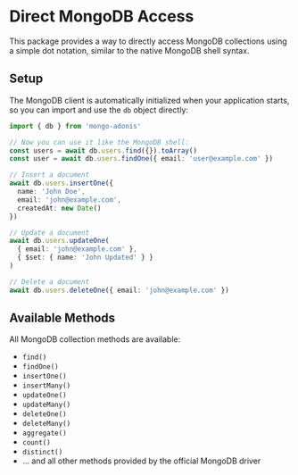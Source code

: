 # Direct MongoDB Access

This package provides a way to directly access MongoDB collections using a simple dot notation, similar to the native MongoDB shell syntax.

## Setup

The MongoDB client is automatically initialized when your application starts, so you can import and use the `db` object directly:

```ts
import { db } from 'mongo-adonis'

// Now you can use it like the MongoDB shell:
const users = await db.users.find({}).toArray()
const user = await db.users.findOne({ email: 'user@example.com' })

// Insert a document
await db.users.insertOne({
  name: 'John Doe',
  email: 'john@example.com',
  createdAt: new Date()
})

// Update a document
await db.users.updateOne(
  { email: 'john@example.com' },
  { $set: { name: 'John Updated' } }
)

// Delete a document
await db.users.deleteOne({ email: 'john@example.com' })
```

## Available Methods

All MongoDB collection methods are available:

- `find()`
- `findOne()`
- `insertOne()`
- `insertMany()`
- `updateOne()`
- `updateMany()`
- `deleteOne()`
- `deleteMany()`
- `aggregate()`
- `count()`
- `distinct()`
- ... and all other methods provided by the official MongoDB driver